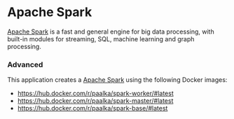 # Apache Spark

[Apache Spark](https://spark.apache.org/) is a fast and general engine for big data processing, with built-in modules for streaming, SQL, machine learning and graph processing.

### Advanced
This application creates a [Apache Spark](https://github.com/UNINETT/helm-charts/tree/master/spark) using the following Docker images:
  - https://hub.docker.com/r/paalka/spark-worker/#latest
  - https://hub.docker.com/r/paalka/spark-master/#latest
  - https://hub.docker.com/r/paalka/spark-base/#latest